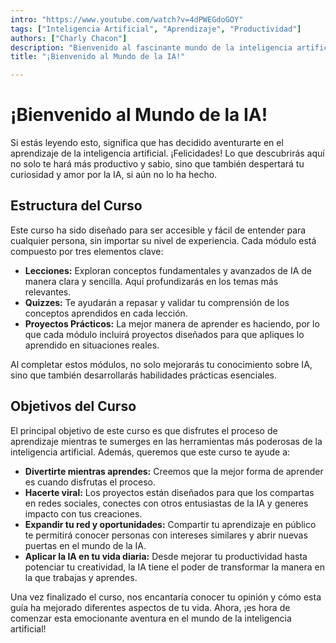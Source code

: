```yaml
---
intro: "https://www.youtube.com/watch?v=4dPWEGdoGOY"
tags: ["Inteligencia Artificial", "Aprendizaje", "Productividad"] 
authors: ["Charly Chacon"]
description: "Bienvenido al fascinante mundo de la inteligencia artificial. Este curso está diseñado para hacerte más productivo, sabio y apasionado por la IA, mientras compartes tu aprendizaje con el mundo."
title: "¡Bienvenido al Mundo de la IA!"

---
```




# ¡Bienvenido al Mundo de la IA!


Si estás leyendo esto, significa que has decidido aventurarte en el aprendizaje de la inteligencia artificial. ¡Felicidades! Lo que descubrirás aquí no solo te hará más productivo y sabio, sino que también despertará tu curiosidad y amor por la IA, si aún no lo ha hecho.

## Estructura del Curso

Este curso ha sido diseñado para ser accesible y fácil de entender para cualquier persona, sin importar su nivel de experiencia. Cada módulo está compuesto por tres elementos clave:

- **Lecciones:** Exploran conceptos fundamentales y avanzados de IA de manera clara y sencilla. Aquí profundizarás en los temas más relevantes.
- **Quizzes:** Te ayudarán a repasar y validar tu comprensión de los conceptos aprendidos en cada lección.
- **Proyectos Prácticos:** La mejor manera de aprender es haciendo, por lo que cada módulo incluirá proyectos diseñados para que apliques lo aprendido en situaciones reales.

Al completar estos módulos, no solo mejorarás tu conocimiento sobre IA, sino que también desarrollarás habilidades prácticas esenciales.

## Objetivos del Curso

El principal objetivo de este curso es que disfrutes el proceso de aprendizaje mientras te sumerges en las herramientas más poderosas de la inteligencia artificial. Además, queremos que este curso te ayude a:

- **Divertirte mientras aprendes:** Creemos que la mejor forma de aprender es cuando disfrutas el proceso.
- **Hacerte viral:** Los proyectos están diseñados para que los compartas en redes sociales, conectes con otros entusiastas de la IA y generes impacto con tus creaciones.
- **Expandir tu red y oportunidades:** Compartir tu aprendizaje en público te permitirá conocer personas con intereses similares y abrir nuevas puertas en el mundo de la IA.
- **Aplicar la IA en tu vida diaria:** Desde mejorar tu productividad hasta potenciar tu creatividad, la IA tiene el poder de transformar la manera en la que trabajas y aprendes.

Una vez finalizado el curso, nos encantaría conocer tu opinión y cómo esta guía ha mejorado diferentes aspectos de tu vida. Ahora, ¡es hora de comenzar esta emocionante aventura en el mundo de la inteligencia artificial!
